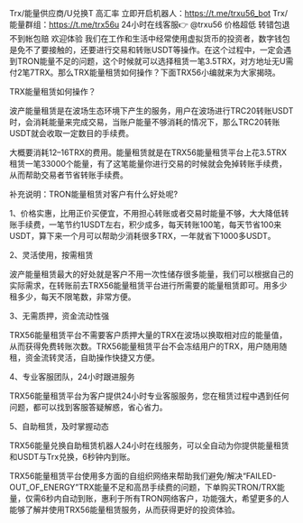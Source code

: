 Trx/能量供应商/U兑换T 高汇率
立即开启机器人：https://t.me/trxu56_bot
Trx/能量群组：https://t.me/trx56u
 24小时在线客服👉 @trxu56
价格超低 转错包退 不到帐包赔 欢迎体验
我们在工作和生活中经常使用虚拟货币的投资者，数字钱包是免不了要接触的，还要进行交易和转账USDT等操作。在这个过程中，一定会遇到TRON能量不足的问题，这个时候就可以选择租赁一笔3.5TRX，对方地址无U需付2笔7TRX。那么TRX能量租赁如何操作？下面TRX56小编就来为大家揭晓。


TRX能量租赁如何操作？

波产能量租赁是在波场生态环境下产生的服务，用户在波场进行TRC20转账USDT时，会消耗能量来完成交易，当账户能量不够消耗的情况下，那么TRC20转账USDT就会收取一定数目的手续费。

大概要消耗12–16TRX的费用。能量租赁就是在TRX56能量租赁平台上花3.5TRX租赁一笔33000个能量，有了这笔能量你进行交易的时候就会免掉转账手续费，从而帮助交易者节省转账手续费。


补充说明：TRON能量租赁对客户有什么好处呢?

1、价格实惠，比用正价买便宜，不用担心转账或者交易时能量不够，大大降低转账手续费，一笔节约1USDT左右，积少成多，每天转账100笔，每天节省100来USDT，算下来一个月可以帮助少消耗很多TRX，一年就省下1000多USDT。

2、灵活使用，按需租赁

波产能量租赁最大的好处就是客户不用一次性储存很多能量，我们可以根据自己的实际需求，在转账前去TRX56能量租赁平台进行所需要的能量租赁即可。用多少租多少，每天不限笔数，非常方便。

3、无需质押，资金流动性强

TRX56能量租赁平台不需要客户质押大量的TRX在波场以换取相对应的能量值，从而获得免费转账次数。TRX56能量租赁平台不会冻结用户的TRX，用户随用随租，资金流转灵活，自助操作快捷又方便。

4、专业客服团队，24小时跟进服务

TRX56能量租赁平台为客户提供24小时专业客服服务，您在租赁过程中遇到任何问题，都可以找到客服答疑解惑，省心省力。

5、自助租赁，及时掌握动态

TRX56能量兑换自助租赁机器人24小时在线服务，可以全自动为你提供能量租赁和USDT与Trx兑换，6秒钟内到账。


TRX56能量租赁平台使用多方面的自组织网络来帮助我们避免/解决“FAILED-OUT_OF_ENERGY”TRX能量不足和高昂手续费的问题，下单购买TRON/TRX能量，仅需6秒内自动到账，惠利于所有TRON网络客户，功能强大，希望更多的人能够了解并使用TRX56能量租赁服务，从而获得更好的投资体验。 
